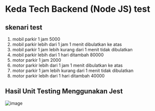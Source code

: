 # Keda Tech Backend (Node JS) test

## skenari test 
1. mobil parkir 1 jam 5000
2. mobil parkir lebih dari 1 jam 1 menit dibulatkan ke atas
3. mobil parkir 1 jam lebih kurang dari 1 menit tidak dibulatkan
4. mobil parkir lebih dari 1 hari ditambah 80000
5. motor parkir 1 jam 2000
6. motor parkir lebih dari 1 jam 1 menit dibulatkan ke atas
7. motor parkir 1 jam lebih kurang dari 1 menit tidak dibulatkan
8. motor parkir lebih dari 1 hari ditambah 40000

## Hasil Unit Testing Menggunakan Jest
![image](https://user-images.githubusercontent.com/92351638/202193930-a9d0f7d1-025f-45e6-aad6-2d3792d629f9.png)


